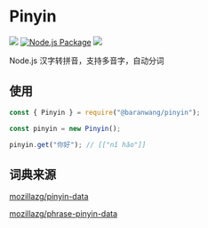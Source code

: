 # Pinyin

[![](https://img.shields.io/npm/v/@baranwang/pinyin)](https://www.npmjs.com/package/@baranwang/pinyin)
[![Node.js Package](https://github.com/baranwang/pinyin/actions/workflows/npm-publish.yml/badge.svg)](https://github.com/baranwang/pinyin/actions/workflows/npm-publish.yml)
![](https://img.shields.io/npm/l/@baranwang/pinyin)

Node.js 汉字转拼音，支持多音字，自动分词

## 使用

```javascript
const { Pinyin } = require("@baranwang/pinyin");

const pinyin = new Pinyin();

pinyin.get("你好"); // [["nǐ hǎo"]]
```

## 词典来源

[mozillazg/pinyin-data](https://github.com/mozillazg/pinyin-data.git)

[mozillazg/phrase-pinyin-data](https://github.com/mozillazg/phrase-pinyin-data.git)
